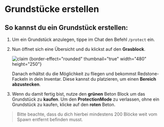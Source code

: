 # Grundstücke erstellen

## So kannst du ein Grundstück erstellen:

1. Um ein Grundstück anzulegen, tippe im Chat den Befehl `/protect` ein.
2. Nun öffnet sich eine Übersicht und du klickst auf den **Grasblock**.

   ![claim](plot-menu-creation.png) {border-effect="rounded" thumbnail="true" width="480" height="250"}

   Danach erhältst du die Möglichkeit zu fliegen
   und bekommst Redstone-Fackeln in dein Inventar. Diese kannst du platzieren, um einen **Bereich abzustecken**.
3. Wenn du damit fertig bist, nutze den **grünen** Beton Block um das Grundstück zu **kaufen**. Um den
   **ProtectionMode** zu verlassen, ohne ein Grundstück zu kaufen, klicke auf den **roten** Beton.

> Bitte beachte, dass du dich hierbei mindestens 200 Blöcke weit vom Spawn entfernt befinden musst.